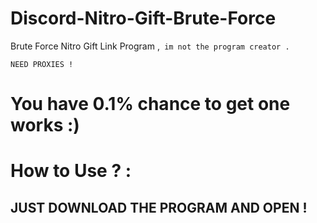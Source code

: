 # Discord-Nitro-Gift-Brute-Force
Brute Force Nitro Gift Link Program ,` im not the program creator .`
```
NEED PROXIES !
```

# You have 0.1% chance to get one works :)


# How to Use ? :
JUST DOWNLOAD THE PROGRAM AND OPEN !
---------------------
